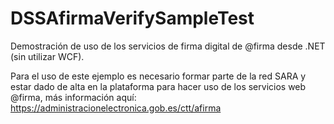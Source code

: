 # DSSAfirmaVerifySampleTest
Demostración de uso de los servicios de firma digital de @firma desde .NET (sin utilizar WCF).

Para el uso de este ejemplo es necesario formar parte de la red SARA y estar dado de alta en la plataforma para hacer uso de los servicios web @firma, más información aquí: https://administracionelectronica.gob.es/ctt/afirma
